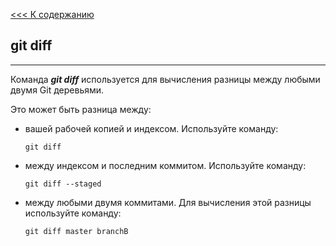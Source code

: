 [<<< К содержанию](/readme.md)

## **git diff**

---

Команда ***git diff*** используется для вычисления разницы между любыми двумя Git деревьями. 

Это может быть разница между:

+ вашей рабочей копией и индексом. Используйте команду:
    
    ```bash- 
    git diff 
    ``` 

+ между индексом и последним коммитом. Используйте команду:

    ```bash- 
    git diff --staged
    ``` 

 + между любыми двумя коммитами. Для  вычисления этой разницы используйте команду:
 
    ```bash- 
    git diff master branchB
    ``` 
 